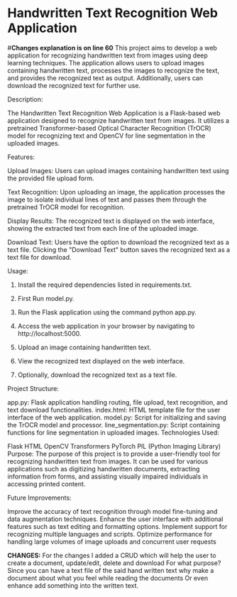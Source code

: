 # Handwritten Text Recognition Web Application
#**Changes explanation is on line 60**
This project aims to develop a web application for recognizing handwritten text from images using deep learning techniques. The application allows users to upload images containing handwritten text, processes the images to recognize the text, and provides the recognized text as output. Additionally, users can download the recognized text for further use.

Description:

The Handwritten Text Recognition Web Application is a Flask-based web application designed to recognize handwritten text from images. It utilizes a pretrained Transformer-based Optical Character Recognition (TrOCR) model for recognizing text and OpenCV for line segmentation in the uploaded images.

Features:

Upload Images: Users can upload images containing handwritten text using the provided file upload form.

Text Recognition: Upon uploading an image, the application processes the image to isolate individual lines of text and passes them through the pretrained TrOCR model for recognition.

Display Results: The recognized text is displayed on the web interface, showing the extracted text from each line of the uploaded image.

Download Text: Users have the option to download the recognized text as a text file. Clicking the "Download Text" button saves the recognized text as a text file for download.

Usage:

1. Install the required dependencies listed in requirements.txt.

2. First Run model.py.

3. Run the Flask application using the command python app.py.

4. Access the web application in your browser by navigating to http://localhost:5000.

5. Upload an image containing handwritten text.

6. View the recognized text displayed on the web interface.

7. Optionally, download the recognized text as a text file.

Project Structure:

app.py: Flask application handling routing, file upload, text recognition, and text download functionalities.
index.html: HTML template file for the user interface of the web application.
model.py: Script for initializing and saving the TrOCR model and processor.
line_segmentation.py: Script containing functions for line segmentation in uploaded images.
Technologies Used:

Flask
HTML
OpenCV
Transformers
PyTorch
PIL (Python Imaging Library)
Purpose:
The purpose of this project is to provide a user-friendly tool for recognizing handwritten text from images. It can be used for various applications such as digitizing handwritten documents, extracting information from forms, and assisting visually impaired individuals in accessing printed content.

Future Improvements:

Improve the accuracy of text recognition through model fine-tuning and data augmentation techniques.
Enhance the user interface with additional features such as text editing and formatting options.
Implement support for recognizing multiple languages and scripts.
Optimize performance for handling large volumes of image uploads and concurrent user requests


**CHANGES:**
For the changes I added a CRUD which will help the user to create a document, update/edit, delete and download
For what purpose? Since you can have a text file of the said hand written text why make a document about what you feel while reading the documents
Or even enhance add something into the written text.
